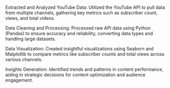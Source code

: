 Extracted and Analyzed YouTube Data: Utilized the YouTube API to pull data from multiple channels, gathering key metrics such as subscriber count, views, and total videos.

Data Cleaning and Processing: Processed raw API data using Python (Pandas) to ensure accuracy and reliability, converting data types and handling large datasets.

Data Visualization: Created insightful visualizations using Seaborn and Matplotlib to compare metrics like subscriber counts and total views across various channels.

Insights Generation: Identified trends and patterns in content performance, aiding in strategic decisions for content optimization and audience engagement.

